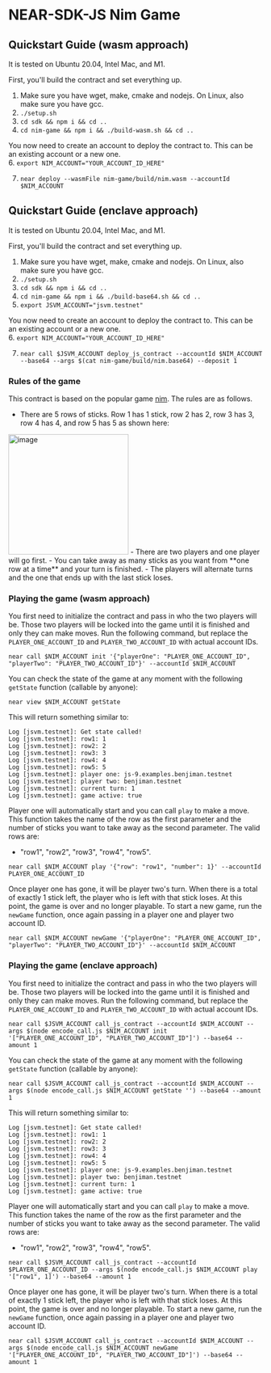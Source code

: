 # NEAR-SDK-JS Nim Game

## Quickstart Guide (wasm approach)
It is tested on Ubuntu 20.04, Intel Mac, and M1.

First, you'll build the contract and set everything up.
1. Make sure you have wget, make, cmake and nodejs. On Linux, also make sure you have gcc.
2. `./setup.sh`
3. `cd sdk && npm i && cd ..`
4. `cd nim-game && npm i && ./build-wasm.sh && cd ..`

You now need to create an account to deploy the contract to. This can be an existing account or a new one.  
6. `export NIM_ACCOUNT="YOUR_ACCOUNT_ID_HERE"`

7. `near deploy --wasmFile nim-game/build/nim.wasm --accountId $NIM_ACCOUNT`

## Quickstart Guide (enclave approach)
It is tested on Ubuntu 20.04, Intel Mac, and M1.

First, you'll build the contract and set everything up.
1. Make sure you have wget, make, cmake and nodejs. On Linux, also make sure you have gcc.
2. `./setup.sh`
3. `cd sdk && npm i && cd ..`
4. `cd nim-game && npm i && ./build-base64.sh && cd ..`
5. `export JSVM_ACCOUNT="jsvm.testnet"`

You now need to create an account to deploy the contract to. This can be an existing account or a new one.  
6. `export NIM_ACCOUNT="YOUR_ACCOUNT_ID_HERE"`

7. `near call $JSVM_ACCOUNT deploy_js_contract --accountId $NIM_ACCOUNT --base64 --args $(cat nim-game/build/nim.base64) --deposit 1`


### Rules of the game
This contract is based on the popular game [nim](https://en.wikipedia.org/wiki/Nim). The rules are as follows.
- There are 5 rows of sticks. Row 1 has 1 stick, row 2 has 2, row 3 has 3, row 4 has 4, and row 5 has 5 as shown here:
<img width="238" alt="image" src="https://user-images.githubusercontent.com/57506486/167643849-649a7615-efe7-4212-b927-d9d37c0e2d71.png">
- There are two players and one player will go first. 
- You can take away as many sticks as you want from **one row at a time** and your turn is finished.
- The players will alternate turns and the one that ends up with the last stick loses.

### Playing the game (wasm approach)
You first need to initialize the contract and pass in who the two players will be. Those two players will be locked into the game until it is finished and only they can make moves. Run the following command, but replace the `PLAYER_ONE_ACCOUNT_ID` and `PLAYER_TWO_ACCOUNT_ID` with actual account IDs. 
```
near call $NIM_ACCOUNT init '{"playerOne": "PLAYER_ONE_ACCOUNT_ID", "playerTwo": "PLAYER_TWO_ACCOUNT_ID"}' --accountId $NIM_ACCOUNT
```
You can check the state of the game at any moment with the following `getState` function (callable by anyone):

```
near view $NIM_ACCOUNT getState
```
This will return something similar to: 
```
Log [jsvm.testnet]: Get state called!
Log [jsvm.testnet]: row1: 1
Log [jsvm.testnet]: row2: 2
Log [jsvm.testnet]: row3: 3
Log [jsvm.testnet]: row4: 4
Log [jsvm.testnet]: row5: 5
Log [jsvm.testnet]: player one: js-9.examples.benjiman.testnet
Log [jsvm.testnet]: player two: benjiman.testnet
Log [jsvm.testnet]: current turn: 1
Log [jsvm.testnet]: game active: true
```

Player one will automatically start and you can call `play` to make a move. This function takes the name of the row as the first parameter and the number of sticks you want to take away as the second parameter. The valid rows are: 
- "row1", "row2", "row3", "row4", "row5". 
```
near call $NIM_ACCOUNT play '{"row": "row1", "number": 1}' --accountId PLAYER_ONE_ACCOUNT_ID
```
Once player one has gone, it will be player two's turn. When there is a total of exactly 1 stick left, the player who is left with that stick loses. At this point, the game is over and no longer playable. To start a new game, run the `newGame` function, once again passing in a player one and player two account ID. 

```
near call $NIM_ACCOUNT newGame '{"playerOne": "PLAYER_ONE_ACCOUNT_ID", "playerTwo": "PLAYER_TWO_ACCOUNT_ID"}' --accountId $NIM_ACCOUNT
```

### Playing the game (enclave approach)
You first need to initialize the contract and pass in who the two players will be. Those two players will be locked into the game until it is finished and only they can make moves. Run the following command, but replace the `PLAYER_ONE_ACCOUNT_ID` and `PLAYER_TWO_ACCOUNT_ID` with actual account IDs. 
```
near call $JSVM_ACCOUNT call_js_contract --accountId $NIM_ACCOUNT --args $(node encode_call.js $NIM_ACCOUNT init '["PLAYER_ONE_ACCOUNT_ID", "PLAYER_TWO_ACCOUNT_ID"]') --base64 --amount 1
```
You can check the state of the game at any moment with the following `getState` function (callable by anyone):

```
near call $JSVM_ACCOUNT call_js_contract --accountId $NIM_ACCOUNT --args $(node encode_call.js $NIM_ACCOUNT getState '') --base64 --amount 1
```
This will return something similar to: 
```
Log [jsvm.testnet]: Get state called!
Log [jsvm.testnet]: row1: 1
Log [jsvm.testnet]: row2: 2
Log [jsvm.testnet]: row3: 3
Log [jsvm.testnet]: row4: 4
Log [jsvm.testnet]: row5: 5
Log [jsvm.testnet]: player one: js-9.examples.benjiman.testnet
Log [jsvm.testnet]: player two: benjiman.testnet
Log [jsvm.testnet]: current turn: 1
Log [jsvm.testnet]: game active: true
```

Player one will automatically start and you can call `play` to make a move. This function takes the name of the row as the first parameter and the number of sticks you want to take away as the second parameter. The valid rows are: 
- "row1", "row2", "row3", "row4", "row5". 
```
near call $JSVM_ACCOUNT call_js_contract --accountId $PLAYER_ONE_ACCOUNT_ID --args $(node encode_call.js $NIM_ACCOUNT play '["row1", 1]') --base64 --amount 1
```
Once player one has gone, it will be player two's turn. When there is a total of exactly 1 stick left, the player who is left with that stick loses. At this point, the game is over and no longer playable. To start a new game, run the `newGame` function, once again passing in a player one and player two account ID. 

```
near call $JSVM_ACCOUNT call_js_contract --accountId $NIM_ACCOUNT --args $(node encode_call.js $NIM_ACCOUNT newGame '["PLAYER_ONE_ACCOUNT_ID", "PLAYER_TWO_ACCOUNT_ID"]') --base64 --amount 1
```
